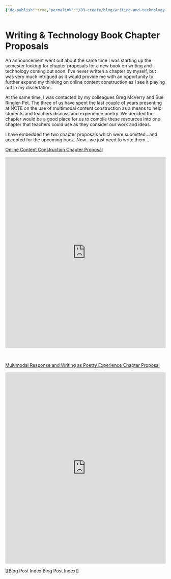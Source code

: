 ```yaml
---
{"dg-publish":true,"permalink":"/03-create/blog/writing-and-technology-book-chapter-proposals/","title":"Writing & Technology Book Chapter Proposals","tags":["edtech","online-content-construction","technology","writing"]}
---
```


# Writing & Technology Book Chapter Proposals

An announcement went out about the same time I was starting up the semester looking for chapter proposals for a new book on writing and technology coming out soon. I've never written a chapter by myself, but was very much intrigued as it would provide me with an opportunity to further expand my thinking on online content construction as I see it playing out in my dissertation.

At the same time, I was contacted by my colleagues Greg McVerry and Sue Ringler-Pet. The three of us have spent the last couple of years presenting at NCTE on the use of multimodal content construction as a means to help students and teachers discuss and experience poetry. We decided the chapter would be a good place for us to compile these resources into one chapter that teachers could use as they consider our work and ideas.

I have embedded the two chapter proposals which were submitted...and accepted for the upcoming book. Now...we just need to write them...

[Online Content Construction Chapter Proposal](http://www.scribd.com/doc/110319746/Online-Content-Construction-Chapter-Proposal "View Online Content Construction Chapter Proposal on Scribd")

<iframe id="doc_31806" src="http://www.scribd.com/embeds/110319746/content?start_page=1&amp;view_mode=scroll&amp;access_key=key-2bw669ni10v67z0ztcqo" height="600" width="100%" frameborder="0" data-blogger-escaped-data-aspect-ratio="0.772727272727273" data-blogger-escaped-data-auto-height="true" data-blogger-escaped-scrolling="no"></iframe>

 

[Multimodal Response and Writing as Poetry Experience Chapter Proposal](http://www.scribd.com/doc/110319743/Multimodal-Response-and-Writing-as-Poetry-Experience-Chapter-Proposal "View Multimodal Response and Writing as Poetry Experience Chapter Proposal on Scribd")

<iframe id="doc_54967" src="http://www.scribd.com/embeds/110319743/content?start_page=1&amp;view_mode=scroll&amp;access_key=key-h1mh1ue0aw0a4qf56sr" height="600" width="100%" frameborder="0" data-blogger-escaped-data-aspect-ratio="0.772727272727273" data-blogger-escaped-data-auto-height="true" data-blogger-escaped-scrolling="no"></iframe>

[[Blog Post Index\|Blog Post Index]]
